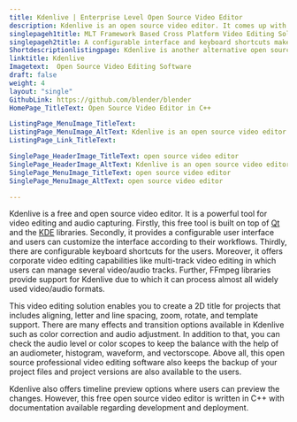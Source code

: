 ```yaml
---
title: Kdenlive | Enterprise Level Open Source Video Editor
description: Kdenlive is an open source video editor. It comes up with provisions such as proxy editing, timeline preview, themeable interface and versioning features.
singlepageh1title: MLT Framework Based Cross Platform Video Editing Solution
singlepageh2title: A configurable interface and keyboard shortcuts make the Kdenlive video editor an adaptable software. It is built on Qt and KDE with 2D and automatic backup.
Shortdescriptionlistingpage: Kdenlive is another alternative open source video editing software. It provides a themeable interface along with many provisions such as keyboard shortcuts, audio/video scops and many more.
linktitle: Kdenlive
Imagetext:  Open Source Video Editing Software
draft: false
weight: 4
layout: "single"
GithubLink: https://github.com/blender/blender
HomePage_TitleText: Open Source Video Editor in C++

ListingPage_MenuImage_TitleText: 
ListingPage_MenuImage_AltText: Kdenlive is an open source video editor
ListingPage_Link_TitleText: 

SinglePage_HeaderImage_TitleText: open source video editor
SinglePage_HeaderImage_AltText: Kdenlive is an open source video editor
SinglePage_MenuImage_TitleText: open source video editor
SinglePage_MenuImage_AltText: open source video editor

---
```


Kdenlive is a free and open source video editor. It is a powerful tool for video editing and audio capturing. Firstly, this free tool is built on top of [Qt ](http://www.qt.io/)and the [KDE](https://www.kde.org/) libraries. Secondly, it provides a configurable user interface and users can customize the interface according to their workflows. Thirdly, there are configurable keyboard shortcuts for the users. Moreover, it offers corporate video editing capabilities like multi-track video editing in which users can manage several video/audio tracks. Further, FFmpeg libraries provide support for Kdenlive due to which it can process almost all widely used video/audio formats.

This video editing solution enables you to create a 2D title for projects that includes aligning, letter and line spacing, zoom, rotate, and template support. There are many effects and transition options available in Kdenlive such as color correction and audio adjustment. In addition to that, you can check the audio level or color scopes to keep the balance with the help of an audiometer, histogram, waveform, and vectorscope. Above all, this open source professional video editing software also keeps the backup of your project files and project versions are also available to the users.

Kdenlive also offers timeline preview options where users can preview the changes. However, this free open source video editor is written in C++ with documentation available regarding development and deployment.

<a class="anchor" id="requirements" name="requirements" style="font-size: 12.16px;"></a>